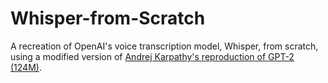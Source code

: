# Whisper-from-Scratch
A recreation of OpenAI's voice transcription model, Whisper, from scratch, using a modified version of [Andrej Karpathy's reproduction of GPT-2 (124M)](https://github.com/karpathy/build-nanogpt 'build-nanogpt').
